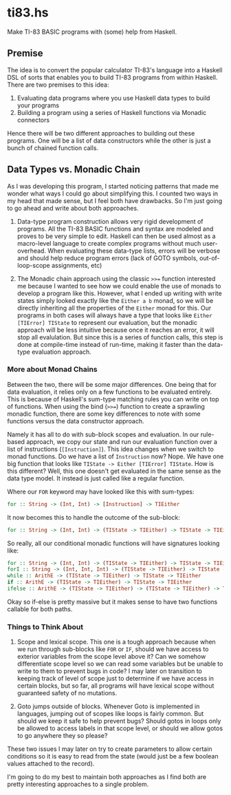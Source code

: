 ti83.hs
=========

Make TI-83 BASIC programs with (some) help from Haskell.

## Premise

The idea is to convert the popular calculator TI-83's language into a Haskell DSL of sorts that enables you to build TI-83 programs from within Haskell. There are two premises to this idea:

1. Evaluating data programs where you use Haskell data types to build your programs
2. Building a program using a series of Haskell functions via Monadic connectors

Hence there will be two different approaches to building out these programs. One will be a list of data constructors while the other is just a bunch of chained function calls.

## Data Types vs. Monadic Chain

As I was developing this program, I started noticing patterns that made me wonder what ways I could go about simplifying this. I counted two ways in my head that made sense, but I feel both have drawbacks. So I'm just going to go ahead and write about both approaches.

1. Data-type program construction allows very rigid development of programs. All the TI-83 BASIC functions and syntax are modeled and proves to be very simple to edit. Haskell can then be used almost as a macro-level language to create complex programs without much user-overhead. When evaluating these data-type lists, errors will be verbose and should help reduce program errors (lack of GOTO symbols, out-of-loop-scope assignments, etc)

2. The Monadic chain approach using the classic `>>=` function interested me because I wanted to see how we could enable the use of monads to develop a program like this. However, what I ended up writing with write states simply looked exactly like the `Either a b` monad, so we will be directly inheriting all the properties of the `Either` monad for this. Our programs in both cases will always have a type that looks like `Either [TIError] TIState` to represent our evaluation, but the monadic approach will be less intuitive because once it reaches an error, it will stop all evalulation. But since this is a series of function calls, this step is done at compile-time instead of run-time, making it faster than the data-type evaluation approach.

### More about Monad Chains

Between the two, there will be some major differences. One being that for data evaluation, it relies only on a few functions to be evaluated entirely. This is because of Haskell's sum-type matching rules you can write on top of functions. When using the bind (`>>=`) function to create a sprawling monadic function, there are some key differences to note with some functions versus the data constructor approach.

Namely it has all to do with sub-block scopes and evaluation. In our rule-based approach, we copy our state and run our evaluation function over a list of instructions (`[Instruction]`). This idea changes when we switch to monad functions. Do we have a list of `Instruction` now? Nope. We have one big function that looks like `TIState -> Either [TIError] TIState`. How is this different? Well, this one doesn't get evaluated in the same sense as the data type model. It instead is just called like a regular function.

Where our `FOR` keyword may have looked like this with sum-types:
```haskell
for :: String -> (Int, Int) -> [Instruction] -> TIEither
```

It now becomes this to handle the outcome of the sub-block:
```haskell
for :: String -> (Int, Int) -> (TIState -> TIEither) -> TIState -> TIEither
```

So really, all our conditional monadic functions will have signatures looking like:
```haskell
for :: String -> (Int, Int) -> (TIState -> TIEither) -> TIState -> TIEither
forI :: String -> (Int, Int, Int) -> (TIState -> TIEither) -> TIState -> TIEither
while :: ArithE -> (TIState -> TIEither) -> TIState -> TIEither
if :: ArithE -> (TIState -> TIEither) -> TIState -> TIEither
ifelse :: ArithE -> (TIState -> TIEither) -> (TIState -> TIEither) -> TIState -> TIEither
```

Okay so if-else is pretty massive but it makes sense to have two functions callable for both paths.


### Things to Think About

1. Scope and lexical scope. This one is a tough approach because when we run through sub-blocks like `FOR` or `IF`, should we have access to exterior variables from the scope level above it? Can we somehow differentiate scope level so we can read some variables but be unable to write to them to prevent bugs in code? I may later on transition to keeping track of level of scope just to determine if we have access in certain blocks, but so far, all programs will have lexical scope without guaranteed safety of no mutations.

2. Goto jumps outside of blocks. Whenever Goto is implemented in languages, jumping out of scopes like loops is fairly common. But should we keep it safe to help prevent bugs? Should gotos in loops only be allowed to access labels in that scope level, or should we allow gotos to go anywhere they so please?

These two issues I may later on try to create parameters to allow certain conditions so it is easy to read from the state (would just be a few boolean values attached to the record).

I'm going to do my best to maintain both approaches as I find both are pretty interesting approaches to a single problem.
